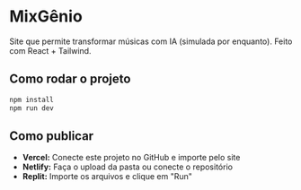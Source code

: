 # MixGênio

Site que permite transformar músicas com IA (simulada por enquanto). Feito com React + Tailwind.

## Como rodar o projeto

```bash
npm install
npm run dev
```

## Como publicar

- **Vercel:** Conecte este projeto no GitHub e importe pelo site
- **Netlify:** Faça o upload da pasta ou conecte o repositório
- **Replit:** Importe os arquivos e clique em "Run"
